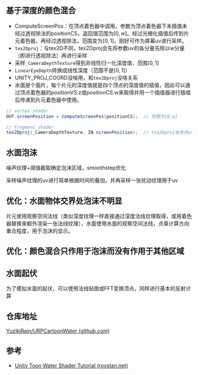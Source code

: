 ## 基于深度的颜色混合

- ComputeScreenPos：在顶点着色器中调用，参数为顶点着色器下未插值未经过透视除法的positionCS，返回值范围为$[0,w]$。经过光栅化插值后传到片元着色器，再经过透视除法，范围变为$[0,1]$，刚好可作为屏幕uv进行采样。
- `tex2Dproj`：与tex2D不同，tex2Dproj会先将参数uv的各分量先除以w分量（即进行透视除法）再进行采样
- 采样`_CameraDepthTexture`得到非线性归一化深度值，范围$[0,1]$
- `LinearEyeDepth`转换成线性深度（范围不是$[0,1]$）
- UNITY_PROJ_COORD没啥用，和`tex2Dproj`没啥关系
- 水面是个面片，每个片元的深度值就是四个顶点的深度值的插值，因此可以通过顶点着色器的positionVS.z或positionCS.w来取得并用一个插值器进行插值后传递到片元着色器中使用。

``` glsl
// vertex shader
OUT.screenPosition = ComputeScreenPos(positionCS);  // 范围为[0,w]

// fragment shader
tex2Dproj(_CameraDepthTexture, IN.screenPosition);  // tex2Dproj会先将uv先除以w再进行采样，即使用范围为[0,1]的uv进行采样
```

## 水面泡沫

噪声纹理+阈值截取确定泡沫区域，smoothstep优化

采样噪声纹理的uv进行简单根据时间的叠加，并再采样一张扰动纹理用于uv

## 优化：水面物体交界处泡沫不明显

片元使用观察空间法线（类似深度纹理一样直接通过深度法线纹理取得，或用着色器替换来额外渲染一张法线纹理），水面使用水面的观察空间法线，点乘计算方向重合程度，用于泡沫的显示。

## 优化：颜色混合只作用于泡沫而没有作用于其他区域



## 水面起伏

为了模拟水面的起伏，可以使用法线贴图或FFT变换顶点，同样进行基本的反射计算

## 仓库地址

[YuzikiRain/URPCartoonWater (github.com)](https://github.com/YuzikiRain/URPCartoonWater)

## 参考

- [Unity Toon Water Shader Tutorial (roystan.net)](https://roystan.net/articles/toon-water/)